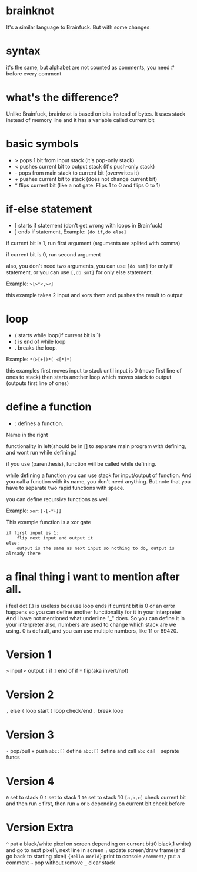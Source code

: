 # brainknot
It's a similar language to Brainfuck. But with some changes

# syntax
it's the same, but alphabet are not counted as comments, you need # before every comment

# what's the difference?
Unlike Brainfuck, brainknot is based on bits instead of bytes.
It uses stack instead of memory line
and it has a variable called current bit

# basic symbols
- \> pops 1 bit from input stack (it's pop-only stack)
- \< pushes current bit to output stack (it's push-only stack)
- \- pops from main stack to current bit (overwrites it)
- \+ pushes current bit to stack (does not change current bit)
- \* flips current bit (like a not gate. Flips 1 to 0 and flips 0 to 1)

# if-else statement
- \[ starts if statement (don't get wrong with loops in Brainfuck)
- \] ends if statement, Example: `[do if,do else]`

if current bit is 1, run first argument (arguments are splited with comma)

if current bit is 0, run second argument

also, you don't need two arguments, you can use `[do smt]` for only if statement, or you can use `[,do smt]` for only else statement.

Example: `>[>*<,><]`

this example takes 2 input and xors them and pushes the result to output

# loop
- \( starts while loop(if current bit is 1)
- \) is end of while loop
- \. breaks the loop.

Example: `*(>[+])*(-<[*]*)`

this examples first moves input to stack until input is 0 (move first line of ones to stack)
then starts another loop which moves stack to output (outputs first line of ones)

# define a function
- \: defines a function.

Name in the right

functionality in left(should be in [] to separate main program with defining, and wont run while defining.)

if you use (parenthesis), function will  be called while defining.

while defining a function you can use stack for input/output of function.
And you call a function with its name, you don't need anything.
But note that you have to separate two rapid functions with space.

you can define recursive functions as well.

Example:
`xor:[-[-*+]]`

This example function is a xor gate

    if first input is 1:
        flip next input and output it
    else:
        output is the same as next input so nothing to do, output is already there

# a final thing i want to mention after all.
i feel dot (.) is useless because loop ends if current bit is 0 or an error happens
so you can define another functionality for it in your interpreter
And i have not mentioned what underline "_" does. So you can define it in your interpreter
also, numbers are used to change which stack are we using.
0 is default, and you can use multiple numbers, like 11 or 69420.

# Version 1

`>` input
`<` output
`[` if
`]` end of if
`*` flip(aka invert/not)

# Version 2

`,` else
`(` loop start
`)` loop check/end
`.` break loop

# Version 3

`-` pop/pull
`+` push
`abc:[]` define
`abc:[]` define and call
`abc` call
` ` seprate funcs

# Version 4

`0` set to stack 0
`1` set to stack 1
`10` set to stack 10
`[a,b,c]` check current bit and then run `c` first, then run `a` or `b` depending on current bit check before

# Version Extra

`^` put a black/white pixel on screen depending on current bit(0 black,1 white) and go to next pixel
`\` next line in screen
`;` update screen/draw frame(and go back to starting pixel)
`{Hello World}` print to console
`/comment/` put a comment
`~` pop without remove
`_` clear stack